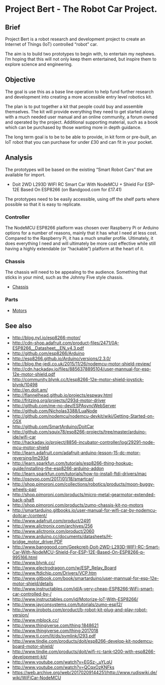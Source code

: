 # Project Bert - The Robot Car Project.

## Brief

Project Bert is a robot research and development project to create an Internet of Things (IoT) controlled “robot” car.

The aim is to build two prototypes to begin with, to entertain my nephews. I’m hoping that this will not only keep them entertained, but inspire them to explore science and engineering.

## Objective

The goal is use this as a base line operation to help fund further research and development into creating a more accessible entry level robotics kit.

The plan is to put together a kit that people could buy and assemble themselves. The kit will provide everything they need to get started along with a much needed user manual and an online community, a forum owned and operated by the project. Additional supporting material, such as a book which can be purchased by those wanting more in depth guidance.

The long term goal is to be to be able to provide, in kit form or pre-built, an IoT robot that you can purchase for under £30 and can fit in your pocket.

## Analysis

The prototypes will be based on the existing “Smart Robot Cars” that are available for import.

* Doit 2WD L293D WIFI RC Smart Car With NodeMCU + Shield For ESP-12E Based On ESP8266 (on Bandgood.com for £17.41)

The prototypes need to be easily accessible, using off the shelf parts where possible so that it is easy to replicate.

### Controller

The NodeMCU ESP8266 platform was chosen over Raspberry Pi or Arduino options for a number of reasons, mainly that it has what I need at less cost. Compared to the Raspberry Pi, it has a much smaller profile. Ultimately, it does everything I need and will ultimately be more cost effective while still having a highly extendable (or “hackable”) platform at the heart of it.

### Chassis

The chassis will need to be appealing to the audience. Something that sticks in your mind, such as the Johnny Five style chassis.

- [Chassis](http://www.instructables.com/id/Robot-Caterpillar-Treads-Johnny-Five-Style-3D-P/)

### Parts

- [Motors](http://shop.pimoroni.com/products/micro-metal-gearmotor-extended-back-shaft)

## See also

- http://blog.nyl.io/esp8266-motor/
- http://cdn-shop.adafruit.com/product-files/2471/0A-ESP8266__Datasheet__EN_v4.3.pdf
- http://github.com/esp8266/Arduino
- http://esp8266.github.io/Arduino/versions/2.3.0/
- http://blog.the-jedi.co.uk/2015/11/26/nodemcu-motor-shield-review/
- http://cdn.hackaday.io/files/8856378895104/user-mannual-for-esp-12e-motor-shield.pdf
- http://community.blynk.cc/t/esp8266-12e-motor-shield-joystick-blynk/10498
- http://en.doit.am/
- http://flannelhead.github.io/projects/espway.html
- http://fritzing.org/projects/l293d-motor-driver
- http://github.com/me-no-dev/ESPAsyncWebServer
- http://github.com/Nicholas3388/LuaNode
- http://github.com/nodemcu/nodemcu-devkit/wiki/Getting-Started-on-OSX
- http://github.com/SmartArduino/DoitCar
- http://github.com/squix78/esp8266-projects/tree/master/arduino-ide/wifi-car
- http://hackaday.io/project/8856-incubator-controller/log/29291-node-mcu-motor-shield
- http://learn.adafruit.com/adafruit-arduino-lesson-15-dc-motor-reversing/lm293d
- http://learn.sparkfun.com/tutorials/esp8266-thing-hookup-guide/installing-the-esp8266-arduino-addon
- http://learn.sparkfun.com/tutorials/how-to-install-ftdi-drivers/mac
- http://osoyoo.com/2017/01/18/smartcar/
- http://shop.pimoroni.com/collections/robotics/products/moon-buggy-wheels-pair
- http://shop.pimoroni.com/products/micro-metal-gearmotor-extended-back-shaft
- http://shop.pimoroni.com/products/zumo-chassis-kit-no-motors
- http://smartarduino.gitbooks.io/user-manual-for-wifi-car-by-nodemcu-doitcar-/content/
- http://www.adafruit.com/product/2491
- http://www.alictronix.com/archives/256
- http://www.alictronix.com/product/2060
- http://www.arduino.cc/documents/datasheets/H-bridge_motor_driver.PDF
- http://www.banggood.com/Geekcreit-Doit-2WD-L293D-WIFI-RC-Smart-Car-With-NodeMCU-Shield-For-ESP-12E-Based-On-ESP8266-p-995166.html
- http://www.blynk.cc/
- http://www.electrodragon.com/w/ESP_Relay_Board
- http://www.ftdichip.com/Drivers/VCP.htm
- http://www.gitbook.com/book/smartarduino/user-mannual-for-esp-12e-motor-shield/details
- http://www.instructables.com/id/A-very-cheap-ESP8266-WiFi-smart-car-controlled-by-/
- http://www.instructables.com/id/Motorize-IoT-With-ESP8266/
- http://www.jayconsystems.com/tutorials/zumo-esp12/
- http://www.jjrobots.com/product/b-robot-kit-plug-and-play-robot-version/
- http://www.mblock.cc/
- http://www.thingiverse.com/thing:1848621
- http://www.thingiverse.com/thing:2017018
- http://www.ti.com/lit/ds/symlink/l293.pdf
- http://www.tindie.com/products/doit/esp8266-develop-kit-nodemcu-board-motor-shield/
- http://www.tindie.com/products/doit/wifi-rc-tank-t200-with-esp8266-development-kit/
- http://www.youtube.com/watch?v=EGSz-_uYLqU
- http://www.youtube.com/watch?v=QCqxOzKNFks
- https://web.archive.org/web/20170209144251/http://www.rudiswiki.de/wiki/WiFiCar-NodeMCU
